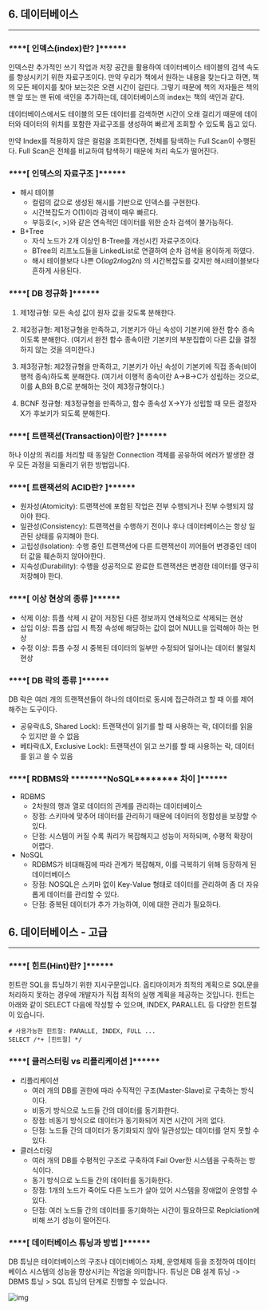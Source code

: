 ## **6. 데이터베이스**

------

### ***\**\*\*\*[ 인덱스(index)란? ]\*\*\*\*\****

인덱스란 추가적인 쓰기 작업과 저장 공간을 활용하여 데이터베이스 테이블의 검색 속도를 향상시키기 위한 자료구조이다. 만약 우리가 책에서 원하는 내용을 찾는다고 하면, 책의 모든 페이지를 찾아 보는것은 오랜 시간이 걸린다. 그렇기 때문에 책의 저자들은 책의 맨 앞 또는 맨 뒤에 색인을 추가하는데, 데이터베이스의 index는 책의 색인과 같다.

데이터베이스에서도 테이블의 모든 데이터를 검색하면 시간이 오래 걸리기 때문에 데이터와 데이터의 위치를 포함한 자료구조를 생성하여 빠르게 조회할 수 있도록 돕고 있다.

만약 Index를 적용하지 않은 컬럼을 조회한다면, 전체를 탐색하는 Full Scan이 수행된다. Full Scan은 전체를 비교하여 탐색하기 때문에 처리 속도가 떨어진다.

 

 

### ***\**\*\*\*[ 인덱스의 자료구조 ]\*\*\*\*\****

- 해시 테이블
  - 컬럼의 값으로 생성된 해시를 기반으로 인덱스를 구현한다.
  - 시간복잡도가 O(1)이라 검색이 매우 빠르다.
  - 부등호(<, >)와 같은 연속적인 데이터를 위한 순차 검색이 불가능하다.
- B+Tree
  - 자식 노드가 2개 이상인 B-Tree를 개선시킨 자료구조이다.
  - BTree의 리프노드들을 LinkedList로 연결하여 순차 검색을 용이하게 하였다.
  - 해시 테이블보다 나쁜 O(𝑙𝑜𝑔2𝑛log2n) 의 시간복잡도를 갖지만 해시테이블보다 흔하게 사용된다.

 

 

### ***\**\*\*\*[ DB 정규화 ]\*\*\*\*\****

1. 제1정규형: 모든 속성 값이 원자 값을 갖도록 분해한다.

   

2. 제2정규형: 제1정규형을 만족하고, 기본키가 아닌 속성이 기본키에 완전 함수 종속이도록 분해한다.
   (여기서 완전 함수 종속이란 기본키의 부분집합이 다른 값을 결정하지 않는 것을 의미한다.)

   

3. 제3정규형: 제2정규형을 만족하고, 기본키가 아닌 속성이 기본키에 직접 종속(비이행적 종속)하도록 분해한다.
   (여기서 이행적 종속이란 A->B->C가 성립하는 것으로, 이를 A,B와 B,C로 분해하는 것이 제3정규형이다.)

   

4. BCNF 정규형: 제3정규형을 만족하고, 함수 종속성 X->Y가 성립할 때 모든 결정자 X가 후보키가 되도록 분해한다.

 

### ***\**\*\*\*[ 트랜잭션(Transaction)이란? ]\*\*\*\*\****

하나 이상의 쿼리를 처리할 때 동일한 Connection 객체를 공유하여 에러가 발생한 경우 모든 과정을 되돌리기 위한 방법입니다.

 

 

### ***\**\*\*\*[ 트랜잭션의 ACID란? ]\*\*\*\*\****

 

- 원자성(Atomicity): 트랜잭션에 포함된 작업은 전부 수행되거나 전부 수행되지 않아야 한다.
- 일관성(Consistency): 트랜잭션을 수행하기 전이나 후나 데이터베이스는 항상 일관된 상태를 유지해야 한다.
- 고립성(Isolation): 수행 중인 트랜잭션에 다른 트랜잭션이 끼어들어 변경중인 데이터 값을 훼손하지 않아야한다.
- 지속성(Durability): 수행을 성공적으로 완료한 트랜잭션은 변경한 데이터를 영구히 저장해야 한다.

 

### ***\**\*\*\*[ 이상 현상의 종류 ]\*\*\*\*\****

 

- 삭제 이상: 튜플 삭제 시 같이 저장된 다른 정보까지 연쇄적으로 삭제되는 현상
- 삽입 이상: 튜플 삽입 시 특정 속성에 해당하는 값이 없어 NULL을 입력해야 하는 현상
- 수정 이상: 튜플 수정 시 중복된 데이터의 일부만 수정되어 일어나는 데이터 불일치 현상

 

### ***\**\*\*\*[ DB 락의 종류 ]\*\*\*\*\****

DB 락은 여러 개의 트랜잭션들이 하나의 데이터로 동시에 접근하려고 할 때 이를 제어해주는 도구이다.

 

- 공유락(LS, Shared Lock): 트랜잭션이 읽기를 할 때 사용하는 락, 데이터를 읽을 수 있지만 쓸 수 없음
- 베타락(LX, Exclusive Lock): 트랜잭션이 읽고 쓰기를 할 때 사용하는 락, 데이터를 읽고 쓸 수 있음

 

### ***\**\*\*\*[ RDBMS와 \*\*\*\*\*\*\*\*NoSQL\*\*\*\*\*\*\*\* 차이 ]\*\*\*\*\****

- RDBMS
  - 2차원의 행과 열로 데이터의 관계를 관리하는 데이터베이스 
  - 장점: 스키마에 맞추어 데이터를 관리하기 때문에 데이터의 정합성을 보장할 수 있다.
  - 단점: 시스템이 커질 수록 쿼리가 복잡해지고 성능이 저하되며, 수평적 확장이 어렵다.
- NoSQL
  - RDBMS가 비대해짐에 따라 관계가 복잡해져, 이를 극복하기 위해 등장하게 된 데이터베이스
  - 장점: NOSQL은 스키마 없이 Key-Value 형태로 데이터를 관리하여 좀 더 자유롭게 데이터를 관리할 수 있다.
  - 단점: 중복된 데이터가 추가 가능하여, 이에 대한 관리가 필요하다.

 

 

## **6. 데이터베이스 - 고급**

------

### ***\**\*\*\*[ 힌트(Hint)란? ]\*\*\*\*\****

힌트란 SQL을 튜닝하기 위한 지시구문입니다. 옵티마이저가 최적의 계획으로 SQL문을 처리하지 못하는 경우에 개발자가 직접 최적의 실행 계획을 제공하는 것입니다. 힌트는 아래와 같이 SELECT 다음에 작성할 수 있으며, INDEX, PARALLEL 등 다양한 힌트절이 있습니다.

```
# 사용가능한 힌트절: PARALLE, INDEX, FULL ...
SELECT /*+ [힌트절] */ 
```

 

### ***\**\*\*\*[ 클러스터링 vs 리플리케이션 ]\*\*\*\*\****

- 리플리케이션
  - 여러 개의 DB를 권한에 따라 수직적인 구조(Master-Slave)로 구축하는 방식이다.
  - 비동기 방식으로 노드들 간의 데이터를 동기화한다.
  - 장점: 비동기 방식으로 데이터가 동기화되어 지연 시간이 거의 없다.
  - 단점: 노드들 간의 데이터가 동기화되지 않아 일관성있는 데이터를 얻지 못할 수 있다.
- 클러스터링
  - 여러 개의 DB를 수평적인 구조로 구축하여 Fail Over한 시스템을 구축하는 방식이다.
  - 동기 방식으로 노드들 간의 데이터를 동기화한다.
  - 장점: 1개의 노드가 죽어도 다른 노드가 살아 있어 시스템을 장애없이 운영할 수 있다.
  - 단점: 여러 노드들 간의 데이터를 동기화하는 시간이 필요하므로 Replciation에 비해 쓰기 성능이 떨어진다.

 

### ***\**\*\*\*[ 데이터베이스 튜닝과 방법 ]\*\*\*\*\****

DB 튜닝은 테이터베이스의 구조나 데이터베이스 자체, 운영체제 등을 조정하여 데이터베이스 시스템의 성능을 향상시키는 작업을 의미합니다. 튜닝은 DB 설계 튜닝 -> DBMS 튜닝 > SQL 튜닝의 단계로 진행할 수 있습니다.



![img](https://blog.kakaocdn.net/dn/NiaXW/btqKTGpbAfI/CxqbNtEXQvIE1490N8mm6k/img.png)